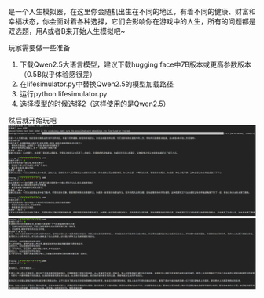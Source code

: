 是一个人生模拟器，在这里你会随机出生在不同的地区，有着不同的健康、财富和幸福状态，你会面对着各种选择，它们会影响你在游戏中的人生，所有的问题都是双选题，用A或者B来开始人生模拟吧~

玩家需要做一些准备

1. 下载Qwen2.5大语言模型，建议下载hugging face中7B版本或更高参数版本（0.5B似乎体验感很差）
2. 在lifesimulator.py中替换Qwen2.5的模型加载路径
3. 运行python lifesimulator.py
4. 选择模型的时候选择2（这样使用的是Qwen2.5）

然后就开始玩吧
![游戏截图-1](游戏截图_1.png)
![游戏截图-2](游戏截图_2.png)